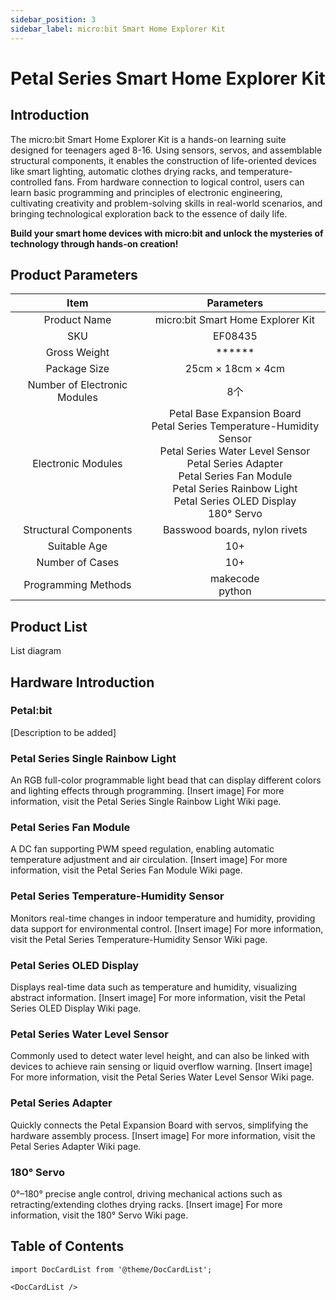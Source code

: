 ```yaml
---
sidebar_position: 3
sidebar_label: micro:bit Smart Home Explorer Kit
---
```


# Petal Series Smart Home Explorer Kit

## Introduction

The micro:bit Smart Home Explorer Kit is a hands-on learning suite designed for teenagers aged 8-16. Using sensors, servos, and assemblable structural components, it enables the construction of life-oriented devices like smart lighting, automatic clothes drying racks, and temperature-controlled fans. From hardware connection to logical control, users can learn basic programming and principles of electronic engineering, cultivating creativity and problem-solving skills in real-world scenarios, and bringing technological exploration back to the essence of daily life.



**Build your smart home devices with micro:bit and unlock the mysteries of technology through hands-on creation!**

## Product Parameters

|           **Item**           |                        **Parameters**                        |
|:------------------:|:--------------------------------------------------------------------:|
| Product Name | micro:bit Smart Home Explorer Kit                                                 |
| SKU                | EF08435                                                            |
| Gross Weight | ******                                                             |
| Package Size | 25cm × 18cm × 4cm                              |
| Number of Electronic Modules | 8个                                                                |
| Electronic Modules | Petal Base Expansion Board<br/>Petal Series Temperature-Humidity Sensor<br/>Petal Series Water Level Sensor<br/>Petal Series Adapter<br/>Petal Series Fan Module<br/>Petal Series Rainbow Light<br/>Petal Series OLED Display<br/>180° Servo |
| Structural Components | Basswood boards, nylon rivets                           |
| Suitable Age | 10+                                                                 |
| Number of Cases | 10+                                                                 |
| Programming Methods | makecode<br/>python                               |

## Product List

List diagram

## Hardware Introduction

### Petal:bit

[Description to be added]

### Petal Series Single Rainbow Light

An RGB full-color programmable light bead that can display different colors and lighting effects through programming.
[Insert image]
For more information, visit the Petal Series Single Rainbow Light Wiki page.

### Petal Series Fan Module

A DC fan supporting PWM speed regulation, enabling automatic temperature adjustment and air circulation.
[Insert image]
For more information, visit the Petal Series Fan Module Wiki page.

### Petal Series Temperature-Humidity Sensor

Monitors real-time changes in indoor temperature and humidity, providing data support for environmental control.
[Insert image]
For more information, visit the Petal Series Temperature-Humidity Sensor Wiki page.

### Petal Series OLED Display

Displays real-time data such as temperature and humidity, visualizing abstract information.
[Insert image]
For more information, visit the Petal Series OLED Display Wiki page.

### Petal Series Water Level Sensor

Commonly used to detect water level height, and can also be linked with devices to achieve rain sensing or liquid overflow warning.
[Insert image]
For more information, visit the Petal Series Water Level Sensor Wiki page.

### Petal Series Adapter

Quickly connects the Petal Expansion Board with servos, simplifying the hardware assembly process.
[Insert image]
For more information, visit the Petal Series Adapter Wiki page.

### 180° Servo

0°–180° precise angle control, driving mechanical actions such as retracting/extending clothes drying racks.
[Insert image]
For more information, visit the 180° Servo Wiki page.

## Table of Contents

```mdx-code-block
import DocCardList from '@theme/DocCardList';

<DocCardList />
```
